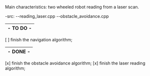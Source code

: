 Main characteristics: two wheeled robot reading from a laser scan.

-src:
    --reading_laser.cpp
    --obstacle_avoidance.cpp

|-    TO DO    -|
|---------------|

[ ] finish the navigation algorithm;

|-    DONE     -|
|---------------|

[x] finish the obstacle avoidance algorithm;
[x] finish the laser reading algorithm;

